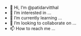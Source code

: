 - 👋 Hi, I’m @patidarvitthal
- 👀 I’m interested in ...
- 🌱 I’m currently learning ...
- 💞️ I’m looking to collaborate on ...
- 📫 How to reach me ...

<!---
patidarvitthal/patidarvitthal is a ✨ special ✨ repository because its `README.md` (this file) appears on your GitHub profile.
You can click the Preview link to take a look at your changes.
--->
